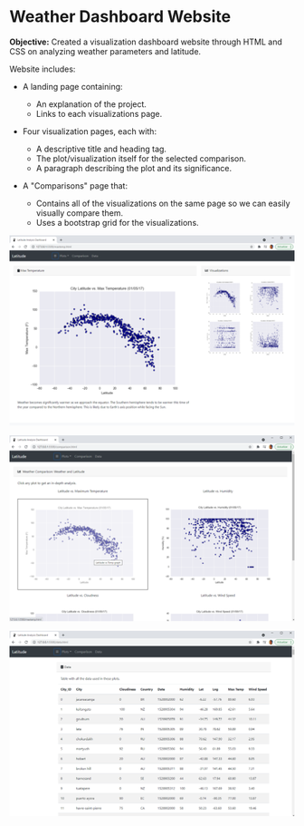 # Weather Dashboard Website

**Objective:** Created a visualization dashboard website through HTML and CSS on analyzing weather parameters and latitude.

Website includes:

- A landing page containing:
  - An explanation of the project.
  - Links to each visualizations page.

- Four visualization pages, each with:
  - A descriptive title and heading tag.
  - The plot/visualization itself for the selected comparison.
  - A paragraph describing the plot and its significance.

- A "Comparisons" page that:
  - Contains all of the visualizations on the same page so we can easily visually compare them.
  - Uses a bootstrap grid for the visualizations.

![Landing Page](/WebDesing1.png)

![Comparisons Page](/WebDesing2.png)

![Table Page](/WebDesing3.png)
